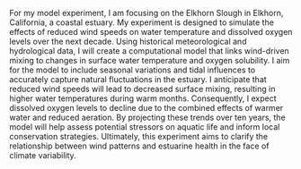 For my model experiment, I am focusing on the Elkhorn Slough in Elkhorn, California, a coastal estuary. 
My experiment is designed to simulate the effects of reduced wind speeds on water temperature and dissolved oxygen levels over the next decade. 
Using historical meteorological and hydrological data, I will create a computational model that links wind-driven mixing to changes in surface water temperature and oxygen solubility. 
I aim for the model to include seasonal variations and tidal influences to accurately capture natural fluctuations in the estuary.
I anticipate that reduced wind speeds will lead to decreased surface mixing, resulting in higher water temperatures during warm months. Consequently, I expect dissolved oxygen levels to decline due to the combined effects of warmer water and reduced aeration. 
By projecting these trends over ten years, the model will help assess potential stressors on aquatic life and inform local conservation strategies. 
Ultimately, this experiment aims to clarify the relationship between wind patterns and estuarine health in the face of climate variability.

